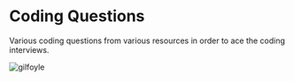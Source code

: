 # Coding Questions
Various coding questions from various resources in order to ace the coding interviews.

<img src="https://camo.githubusercontent.com/771c3e8f8db3be865e7d81ebf8faee239482e4e0bfe05598fedd33f40f585bc9/68747470733a2f2f6d65646961312e67697068792e636f6d2f6d656469612f4d633745455752356f4e5631465575704d632f67697068792e676966" alt="gilfoyle" align="center" />

